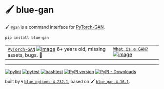 # 🖌️ blue-gan

🖌️ `@gan` is a command interface for [PyTorch-GAN](https://github.com/eriklindernoren/PyTorch-GAN).

```bash
pip install blue-gan
```

|   |   |
| --- | --- |
| [`PyTorch-GAN`](./blue_gan/docs/PyTorch_GAN.md) [![image](https://github.com/eriklindernoren/PyTorch-GAN/raw/master/assets/logo.png)](./blue_gan/docs/PyTorch_GAN.md) 6+ years old, missing assets, bugs. 🛑 | [`What is a GAN?`](https://aws.amazon.com/what-is/gan/) [![image](https://d2908q01vomqb2.cloudfront.net/f1f836cb4ea6efb2a0b1b99f41ad8b103eff4b59/2021/11/11/ML-6149-image025.jpg)](https://aws.amazon.com/what-is/gan/)  |

---


[![pylint](https://github.com/kamangir/blue-gan/actions/workflows/pylint.yml/badge.svg)](https://github.com/kamangir/blue-gan/actions/workflows/pylint.yml) [![pytest](https://github.com/kamangir/blue-gan/actions/workflows/pytest.yml/badge.svg)](https://github.com/kamangir/blue-gan/actions/workflows/pytest.yml) [![bashtest](https://github.com/kamangir/blue-gan/actions/workflows/bashtest.yml/badge.svg)](https://github.com/kamangir/blue-gan/actions/workflows/bashtest.yml) [![PyPI version](https://img.shields.io/pypi/v/blue-gan.svg)](https://pypi.org/project/blue-gan/) [![PyPI - Downloads](https://img.shields.io/pypi/dd/blue-gan)](https://pypistats.org/packages/blue-gan)

built by 🌀 [`blue_options-4.232.1`](https://github.com/kamangir/awesome-bash-cli), based on 🖌️ [`blue_gan-4.16.1`](https://github.com/kamangir/blue-gan).
